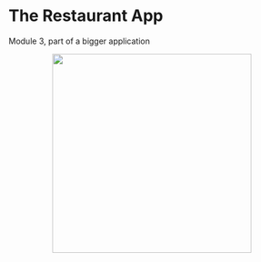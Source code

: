 # The Restaurant App
Module 3, part of a bigger application

<p align="center">
<img src="Screenshot.png" width="350">
</p>
